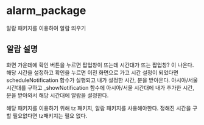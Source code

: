 # alarm_package

알람 패키지를 이용하여 알람 띄우기

## 알람 설명 

화면 가운데에 확인 버튼을 누르면 팝업창이 뜨는데 시간대가 뜨는 팝업창? 이 나온다. 해당 시간을 설정하고 확인을 누르면
이전 화면으로 가고 시간 설정이 되었다면 scheduleNotification 함수가 실행되고 내가 설정한 시간, 분을 받아온다.
아시아/서울 시간대를 구하고 _showNotification 함수에 아시아/서울 시간대에 내가 추가한 시간, 분을 받아와서 
해당 시간대에 알람을 설정한다.

해당 패키지를 이용하기 위해 tz 패키지, 알람 패키지를 사용해야한다. 정해진 시간을 구할 필요없다면 tz패키지는 필요 없다.
